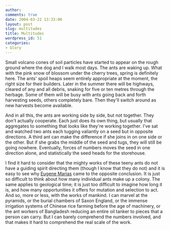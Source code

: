 ```yaml
---
author:
comments: true
date: 2004-03-22 13:33:00
layout: post
slug: multitudes
title: Multitudes
wordpress_id: 51
categories:
- Glory
---
```


Small volcano cones of soil particles have started to appear on the rough ground where the dog and I walk most days. The ants are waking up. What with the pink snow of blossom under the cherry trees, spring is definitely here. The ants' spoil heaps seem entirely appropriate at the moment, the right size for their builders. Later in the summer there will be highways, cleared of any and all debris, snaking for five or ten metres through the herbage. Some of them will be busy with ants going back and forth harvesting seeds, others completely bare. Then they'll switch around as new harvests become available.

And in all this, the ants are working side by side, but not together. They don't actually cooperate. Each just does its own thing, but usually that aggregates to something that looks like they're working together. I've sat and watched two ants each tugging valiantly on a seed but in opposite directions. A third ant can make the difference if she joins in on one side or the other. But if she grabs the middle of the seed and tugs, they will still be going nowhere. Eventually, forces of numbers moves the seed in one direction alone, and statistically the seed heads for the storehouse.

I find it hard to consider that the mighty works of these teeny ants do not have a guiding spirit directing them (though I know that they do not) and it is easy to see why [Eugene Marias](http://www.edge.org/3rd_culture/dawkins_pinker/debate_p10.html) came to the opposite conclusion. It is just so difficult to think about how many individual ants make up a colony. The same applies to geological time; it is just too difficult to imagine how long it is, and how many opportunities it offers for mutation and selection to act. And so, more or less, with the works of mankind. I can marvel at the pyramids, or the burial chambers of Saxon England, or the immense irrigation systems of Chinese rice farming  before the age of machinery, or the ant workers of Bangladesh reducing an entire oil tanker to pieces that a person can carry. But I can barely comprehend the numbers involved, and that makes it hard to comprehend the real scale of the work.
